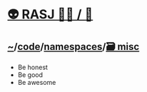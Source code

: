 # [👽 RASJ 👨‍💻 / ](https://github.com/rasj-machine) [🧬](https://github.com/rasj-lab-misc)

## [~](https://github.com/rasj-machine/home)/[code](https://github.com/rasj-machine/code)/[namespaces](https://github.com/rasj-machine/code/tree/main/namespaces)/[🗃️ misc](https://github.com/rasj-lab-misc/codespace)

- Be honest
- Be good
- Be awesome

